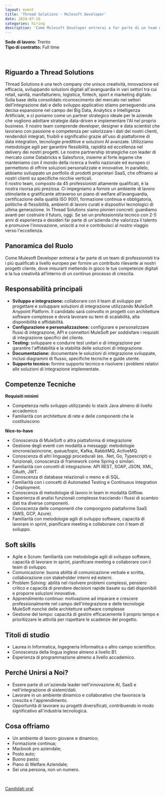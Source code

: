 ```yaml
---
layout: event
title: 'Thread Solutions - Mulesoft Developer'
date: 2024-07-16
categories: hiring
description: 'Come Mulesoft Developer entrerai a far parte di un team di professionisti tra i più qualificati a livello europeo per fornire un contributo rilevante ai nostri progetti cliente, dove misurarti mettendo in gioco le tue competenze digitali e la tua creatività all\’interno di un continuo processo di crescita.'
---
```


**Sede di lavoro:** Trento<br>
**Tipo di contratto:** Full time

<br>

## Riguardo a Thread Solutions

Thread Solutions è una tech company che unisce creatività, innovazione ed efficacia, sviluppando soluzioni digitali all'avanguardia in vari settori tra cui retail, sanità, manifatturiero, logistica, fintech, sport e marketing digitale. Sulla base della consolidato riconoscimento del mercato nei settori dell’integrazione dati e dello sviluppo applicativo stiamo perseguendo una decisa  espansione nel campo dei Big Data, Analytics e Intelligenza Artificiale, e ci poniamo come un partner strategico ideale per le aziende che vogliono adottare strategie data-driven e implementare l'AI nel proprio business.
Il nostro team comprende developer, designer e data scientist che lavorano con passione e competenza per valorizzare i dati dei nostri clienti, rendendoli integrati, fruibili e significativi grazie all'uso di piattaforme di data integration, tecnologie predittive e soluzioni AI avanzate.
Utilizziamo metodologie agili per garantire flessibilità, rapidità ed eccellenza nel delivery dei nostri progetti. Le nostre partnership strategiche con leader di mercato come Databricks e Salesforce, insieme al forte legame che manteniamo con il mondo della ricerca a livello nazionale ed europeo ci permettono di offrire soluzioni personalizzate e innovative. In parallelo, abbiamo sviluppato un portfolio di prodotti proprietari SaaS, che offriamo ai nostri clienti su specifiche nicchie verticali.  
Il nostro team, composto da 45 professionisti altamente qualificati, è la nostra risorsa più preziosa. Ci impegniamo a fornire un ambiente di lavoro stimolante e gratificante attraverso un piano di welfare all’avanguardia, certificazione della qualità ISO 9001, formazione continua e obbligatoria, politiche di flessibilità, ambienti di lavoro curati e dispositivi tecnologici di ultima generazione.
In Thread Solutions siamo pionieri concreti: guardiamo avanti per costruire il futuro, oggi. Se sei un professionista tecnico con 2-5 anni di esperienza e desideri far parte di un'azienda che valorizza il talento e promuove l'innovazione, unisciti a noi e contribuisci al nostro viaggio verso l'eccellenza.


## Panoramica del Ruolo

Come Mulesoft Developer entrerai a far parte di un team di professionisti tra i più qualificati a livello europeo per fornire un contributo rilevante ai nostri progetti cliente, dove misurarti mettendo in gioco le tue competenze digitali e la tua creatività all’interno di un continuo processo di crescita.


## Responsabilità principali

* **Sviluppo e integrazione:** collaborare con il team di sviluppo per progettare e sviluppare soluzioni di integrazione utilizzando MuleSoft Anypoint Platform. Il candidato sarà coinvolto in progetti con architetture software complesse e dovrà lavorare su temi di scalabilità, alta disponibilità e affidabilità.
* **Configurazione e personalizzazione:** configurare e personalizzare flussi di integrazione, API e connettori MuleSoft per soddisfare i requisiti di integrazione specifici del cliente.
* **Testing:** sviluppare e condurre test unitari e di integrazione per garantire l'affidabilità e la stabilità delle soluzioni di integrazione.
* **Documentazione:** documentare le soluzioni di integrazione sviluppate, inclusi diagrammi di flusso, specifiche tecniche e guide utente.
* **Supporto tecnico:** fornire supporto tecnico e risolvere i problemi relativi alle soluzioni di integrazione implementate.


## Competenze Tecniche

**Requisiti minimi**
* Competenza nello sviluppo utilizzando lo stack Java almeno di livello accademico
* Familiarità con architetture di rete e delle componenti che le costituiscono

**Nice-to-have**
* Conoscenza di MuleSoft o altra piattaforma di integrazione
* Gestione degli eventi con modalità a messaggi: metodologie sincrone/asincrone, queue/topic, Kafka, RabbitMQ, ActiveMQ.
* Conoscenza di altri linguaggi procedurali (es. .Net, Go, Typescript) o funzionali, conoscenza di framework come Spring o similari.
* Familiarità con concetti di integrazione: API REST, SOAP, JSON, XML, OAuth, JWT.
* Conoscenza di database relazionali o meno e di SQL.
* Familiarità con i concetti di Automated Testing e Continuous Integration / Deployment.
* Conoscenza di metodologie di lavoro in team in modalità Gitflow.
* Esperienza di analisi funzionali complesse tracciando i flussi di scambio dati tra diverse componenti.
* Conoscenza delle componenti che compongono piattaforme SaaS (AWS, GCP, Azure).
* Familiarità con metodologie agili di sviluppo software, capacità di lavorare in sprint, pianificare meeting e collaborare con il team di sviluppo.


## Soft skills

* Agile e Scrum: familiarità con metodologie agili di sviluppo software, capacità di lavorare in sprint, pianificare meeting e collaborare con il team di sviluppo.
* Comunicazione:  buona abilità di comunicazione verbale e scritta, collaborazione con stakeholder interni ed esterni.
* Problem Solving: abilità nel risolvere problemi complessi, pensiero critico e capacità di prendere decisioni rapide basate su dati disponibili e proporre soluzioni innovative.
* Apprendimento continuo: motivazione ad imparare e crescere professionalmente nel campo dell'integrazione e delle tecnologie MuleSoft nonché delle architetture software complesse
* Gestione del tempo: capacità di gestire efficacemente il proprio tempo e prioritizzare le attività per rispettare le scadenze del progetto.


## Titoli di studio

* Laurea in Informatica, Ingegneria Informatica o altro campo scientifico.
* Conoscenza della lingua inglese almeno a livello B1.
* Esperienza di programmazione almeno a livello accademico.


## Perché Unirsi a Noi?

* Essere parte di un'azienda leader nell'innovazione AI, SaaS e nell'integrazione di sistemi/dati.
* Lavorare in un ambiente dinamico e collaborativo che favorisce la crescita e l'apprendimento.
* Opportunità di lavorare su progetti diversificati, contribuendo in modo significativo all'industria tecnologica.


## Cosa offriamo

* Un ambiente di lavoro giovane e dinamico;
* Formazione continua;
* Macbook pro aziendale;
* Posto auto;
* Buono pasto;
* Piano di Welfare Aziendale;
* Sei una persona, non un numero.

<br>

<a class="btn btn-primary text-white btn-lg mt-3" target="_blank" href="https://thread.solutions/posizioni-aperte/mulesoft-developer">Candidati ora!</a>
